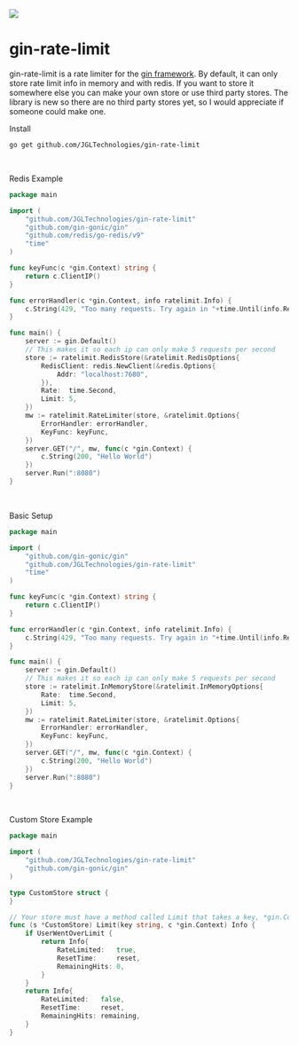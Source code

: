 <a href="https://jgltechnologies.com/discord">
<img src="https://discord.com/api/guilds/844418702430175272/embed.png">
</a>

# gin-rate-limit

gin-rate-limit is a rate limiter for the <a href="https://github.com/gin-gonic/gin">gin framework</a>. By default, it
can only store rate limit info in memory and with redis. If you want to store it somewhere else you can make your own
store or use third party stores. The library is new so there are no third party stores yet, so I would appreciate if
someone could make one.

Install

 ```shell
 go get github.com/JGLTechnologies/gin-rate-limit
```

<br>

Redis Example

```go
package main

import (
	"github.com/JGLTechnologies/gin-rate-limit"
	"github.com/gin-gonic/gin"
	"github.com/redis/go-redis/v9"
	"time"
)

func keyFunc(c *gin.Context) string {
	return c.ClientIP()
}

func errorHandler(c *gin.Context, info ratelimit.Info) {
	c.String(429, "Too many requests. Try again in "+time.Until(info.ResetTime).String())
}

func main() {
	server := gin.Default()
	// This makes it so each ip can only make 5 requests per second
	store := ratelimit.RedisStore(&ratelimit.RedisOptions{
		RedisClient: redis.NewClient(&redis.Options{
			Addr: "localhost:7680",
		}),
		Rate:  time.Second,
		Limit: 5,
	})
	mw := ratelimit.RateLimiter(store, &ratelimit.Options{
		ErrorHandler: errorHandler,
		KeyFunc: keyFunc,
    })
	server.GET("/", mw, func(c *gin.Context) {
		c.String(200, "Hello World")
	})
	server.Run(":8080")
}
```

<br>

Basic Setup

```go
package main

import (
	"github.com/gin-gonic/gin"
	"github.com/JGLTechnologies/gin-rate-limit"
	"time"
)

func keyFunc(c *gin.Context) string {
	return c.ClientIP()
}

func errorHandler(c *gin.Context, info ratelimit.Info) {
	c.String(429, "Too many requests. Try again in "+time.Until(info.ResetTime).String())
}

func main() {
	server := gin.Default()
	// This makes it so each ip can only make 5 requests per second
	store := ratelimit.InMemoryStore(&ratelimit.InMemoryOptions{
		Rate:  time.Second,
		Limit: 5,
	})
	mw := ratelimit.RateLimiter(store, &ratelimit.Options{
		ErrorHandler: errorHandler,
		KeyFunc: keyFunc,
	})
	server.GET("/", mw, func(c *gin.Context) {
		c.String(200, "Hello World")
	})
	server.Run(":8080")
}
```

<br>


Custom Store Example

```go
package main

import (
	"github.com/JGLTechnologies/gin-rate-limit"
	"github.com/gin-gonic/gin"
)

type CustomStore struct {
}

// Your store must have a method called Limit that takes a key, *gin.Context and returns ratelimit.Info
func (s *CustomStore) Limit(key string, c *gin.Context) Info {
	if UserWentOverLimit {
		return Info{
			RateLimited:   true,
			ResetTime:     reset,
			RemainingHits: 0,
		}
	}
	return Info{
		RateLimited:   false,
		ResetTime:     reset,
		RemainingHits: remaining,
	}
}
```
